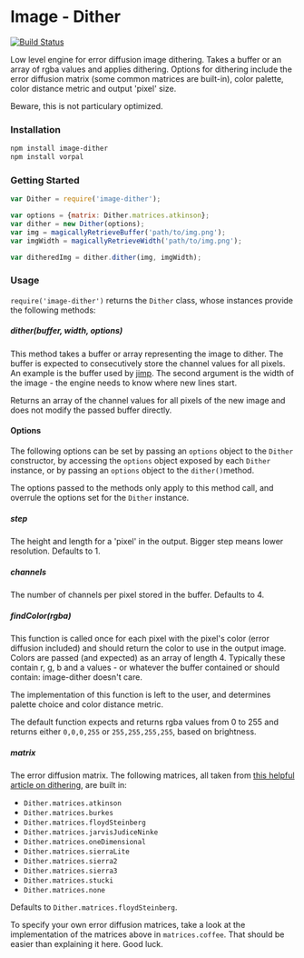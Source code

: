 # Image - Dither

[![Build Status](https://travis-ci.org/AljoschaMeyer/image-dither.svg)](https://travis-ci.org/AljoschaMeyer/image-dither)

Low level engine for error diffusion image dithering. Takes a buffer or an array of rgba values and applies dithering. Options for dithering include the error diffusion matrix (some common matrices are built-in), color palette, color distance metric and output 'pixel' size.

Beware, this is not particulary optimized.

### Installation

```bash
npm install image-dither
npm install vorpal
```

### Getting Started

```js
var Dither = require('image-dither');

var options = {matrix: Dither.matrices.atkinson};
var dither = new Dither(options);
var img = magicallyRetrieveBuffer('path/to/img.png');
var imgWidth = magicallyRetrieveWidth('path/to/img.png');

var ditheredImg = dither.dither(img, imgWidth);
```

### Usage

`require('image-dither')` returns the `Dither` class, whose instances provide the following methods:

##### dither(buffer, width, options)
This method takes a buffer or array representing the image to dither. The buffer is expected to consecutively store the channel values for all pixels. An example is the buffer used by [jimp](https://www.npmjs.com/package/jimp). The second argument is the width of the image - the engine needs to know where new lines start.

Returns an array of the channel values for all pixels of the new image and does not modify the passed buffer directly.

#### Options
The following options can be set by passing an `options` object to the `Dither` constructor, by accessing the `options` object exposed by each `Dither` instance, or by passing an `options` object to the `dither()`method.

The options passed to the methods only apply to this method call, and overrule the options set for the `Dither` instance.

##### step
The height and length for a 'pixel' in the output. Bigger step means lower resolution. Defaults to 1.

##### channels
The number of channels per pixel stored in the buffer. Defaults to 4.

##### findColor(rgba)
This function is called once for each pixel with the pixel's color (error diffusion included) and should return the color to use in the output image. Colors are passed (and expected) as an array of length 4. Typically these contain r, g, b and a values - or whatever the buffer contained or should contain: image-dither doesn't care.

The implementation of this function is left to the user, and determines palette choice and color distance metric.

The default function expects and returns rgba values from 0 to 255 and returns either `0,0,0,255` or `255,255,255,255`, based on brightness.

##### matrix
The error diffusion matrix. The following matrices, all taken from [this helpful article on dithering](http://www.tannerhelland.com/4660/dithering-eleven-algorithms-source-code/), are built in:
- `Dither.matrices.atkinson`
- `Dither.matrices.burkes`
- `Dither.matrices.floydSteinberg`
- `Dither.matrices.jarvisJudiceNinke`
- `Dither.matrices.oneDimensional`
- `Dither.matrices.sierraLite`
- `Dither.matrices.sierra2`
- `Dither.matrices.sierra3`
- `Dither.matrices.stucki`
- `Dither.matrices.none`

Defaults to `Dither.matrices.floydSteinberg`.

To specify your own error diffusion matrices, take a look at the implementation of the matrices above in `matrices.coffee`. That should be easier than explaining it here. Good luck.
